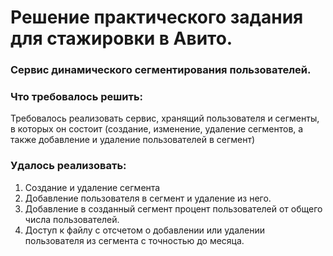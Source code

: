 # Решение практического задания для стажировки в Авито.

### Сервис динамического сегментирования пользователей.

### Что требовалось решить:

Требовалось реализовать сервис, хранящий пользователя и сегменты, в которых он состоит (создание, изменение, удаление сегментов, а также добавление и удаление пользователей в сегмент)

### Удалось реализовать:
1. Создание и удаление сегмента
2. Добавление пользователя в сегмент и удаление из него.
3. Добавление в созданный сегмент процент пользователей от общего числа пользователей.
4. Доступ к файлу с отсчетом о добавлении или удалении пользователя из сегмента с точностью до месяца.
 
